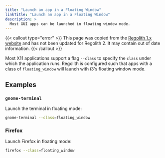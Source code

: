 ```yaml
---
title: "Launch an app in a Floating Window"
linkTitle: "Launch an app in a Floating Window"
description: >
  Most GUI apps can be launched in floating window mode.
---
```


{{< callout type="error" >}}
This page was copied from the [Regolith 1.x website](https://regolith-linux.org) and has not been updated for Regolith 2.  It may contain out of date information.
{{< /callout >}}

Most X11 applications support a flag `--class` to specify the `class` under which the application runs.  Regolith is configured such that apps with a class of `floating_window` will launch with i3's floating window mode.

## Examples

### `gnome-terminal`

Launch the terminal in floating mode:

```bash
gnome-terminal --class=floating_window
```

### Firefox

Launch Firefox in floating mode:

```bash
firefox --class=floating_window
```
